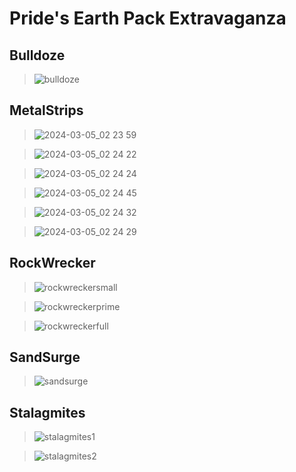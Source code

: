 # Pride's Earth Pack Extravaganza

## Bulldoze

> ![bulldoze](https://i.imgur.com/68RYcoe.png)

## MetalStrips

> ![2024-03-05_02 23 59](https://github.com/PrideInt/Prides-Earth-Pack-Extravaganza/assets/20098992/f4f21812-569c-42c6-9d99-becd17212744)

> ![2024-03-05_02 24 22](https://github.com/PrideInt/Prides-Earth-Pack-Extravaganza/assets/20098992/b471ccfa-eec7-422d-9f45-284e70fe6135)

> ![2024-03-05_02 24 24](https://github.com/PrideInt/Prides-Earth-Pack-Extravaganza/assets/20098992/a968fab4-742b-461d-b313-7f817244587a)

> ![2024-03-05_02 24 45](https://github.com/PrideInt/Prides-Earth-Pack-Extravaganza/assets/20098992/ff2832e0-e7da-485e-95de-8b7a29482203)

> ![2024-03-05_02 24 32](https://github.com/PrideInt/Prides-Earth-Pack-Extravaganza/assets/20098992/4bc13438-1516-4899-bc54-1e67315755e9)

> ![2024-03-05_02 24 29](https://github.com/PrideInt/Prides-Earth-Pack-Extravaganza/assets/20098992/68ac8b15-ca10-49d9-ad8e-d40f7cbe3751)

## RockWrecker

> ![rockwreckersmall](https://i.imgur.com/FAe0YKH.png)

> ![rockwreckerprime](https://i.imgur.com/akTyDd5.png)

> ![rockwreckerfull](https://i.imgur.com/idstXms.png)

## SandSurge

> ![sandsurge](https://i.imgur.com/NRJDc4F.png)

## Stalagmites

> ![stalagmites1](https://i.imgur.com/5AAdEay.png)

> ![stalagmites2](https://i.imgur.com/7aTOw1z.png)
